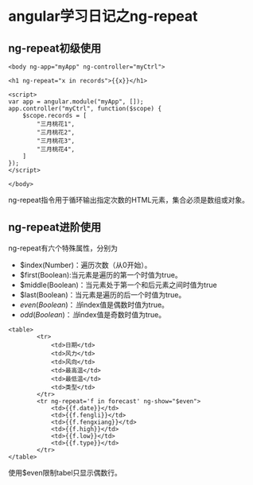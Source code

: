 # angular学习日记之ng-repeat

## ng-repeat初级使用
```
<body ng-app="myApp" ng-controller="myCtrl">

<h1 ng-repeat="x in records">{{x}}</h1>

<script>
var app = angular.module("myApp", []);
app.controller("myCtrl", function($scope) {
    $scope.records = [
        "三月桃花1",
        "三月桃花2",
        "三月桃花3",
        "三月桃花4",
    ]
});
</script>

</body>
```
ng-repeat指令用于循环输出指定次数的HTML元素，集合必须是数组或对象。

## ng-repeat进阶使用
ng-repeat有六个特殊属性，分别为
* $index(Number)：遍历次数（从0开始）。
* $first(Boolean):当元素是遍历的第一个时值为true。
* $middle(Boolean)：当元素处于第一个和后元素之间时值为true
* $last(Boolean)：当元素是遍历的后一个时值为true。
* $even(Boolean)：当$index值是偶数时值为true。
* $odd(Boolean)：当$index值是奇数时值为true。

```
<table>
		<tr>
  			<td>日期</td>
  			<td>风力</td>
  			<td>风向</td>
  			<td>最高温</td>
  			<td>最低温</td>
  			<td>类型</td>
		</tr>
		<tr ng-repeat='f in forecast' ng-show="$even">
  			<td>{{f.date}}</td>
  			<td>{{f.fengli}}</td>
  			<td>{{f.fengxiang}}</td>
  			<td>{{f.high}}</td>
  			<td>{{f.low}}</td>
  			<td>{{f.type}}</td>
		</tr>
</table>
```
使用$even限制tabel只显示偶数行。
